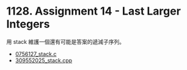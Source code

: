 # 1128. Assignment 14 - Last Larger Integers

用 stack 維護一個還有可能是答案的遞減子序列。

- [0756127_stack.c](submissions/accepted/0756127_stack.c)
- [309552025_stack.cpp](submissions/accepted/309552025_stack.cpp)
